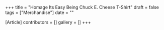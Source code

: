 +++
title = "Homage Its Easy Being Chuck E. Cheese T-Shirt"
draft = false
tags = ["Merchandise"]
date = ""

[Article]
contributors = []
gallery = []
+++